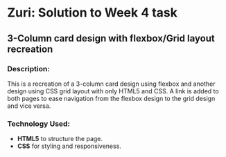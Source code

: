 # Zuri: Solution to Week 4 task

## 3-Column card design with flexbox/Grid layout recreation

### Description:

This is a recreation of a 3-column card design using flexbox and another design using CSS grid layout with only HTML5 and CSS. A link is added to both pages to ease navigation from the flexbox design to the grid design and vice versa.

### Technology Used:

- **HTML5** to structure the page.
- **CSS** for styling and responsiveness.
